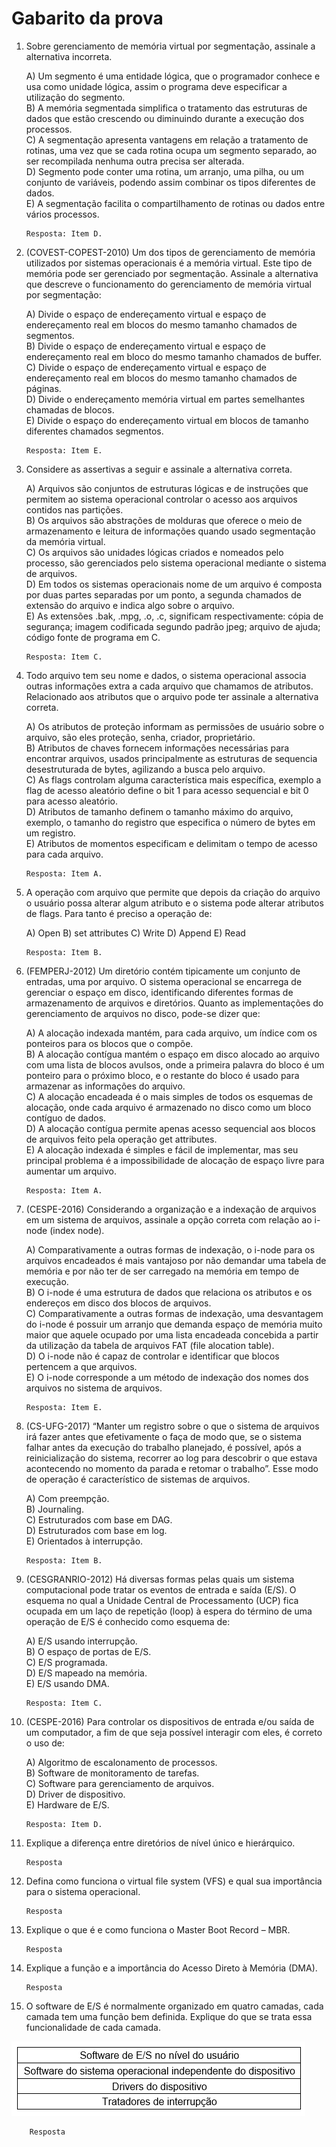 # Gabarito da prova

1.	Sobre gerenciamento de memória virtual por segmentação, assinale a alternativa incorreta.

    A)	Um segmento é uma entidade lógica, que o programador conhece e usa como unidade lógica, assim o programa deve especificar a utilização do segmento.\
    B)	A memória segmentada simplifica o tratamento das estruturas de dados que estão crescendo ou diminuindo durante a execução dos processos.\
    C)	A segmentação apresenta vantagens em relação a tratamento de rotinas, uma vez que se cada rotina ocupa um segmento separado, ao ser recompilada nenhuma outra precisa ser alterada.\
    D)	Segmento pode conter uma rotina, um arranjo, uma pilha, ou um conjunto de variáveis, podendo assim combinar os tipos diferentes de dados.\
    E)	A segmentação facilita o compartilhamento de rotinas ou dados entre vários processos.

        Resposta: Item D.

2.	(COVEST-COPEST-2010) Um dos tipos de gerenciamento de memória utilizados por sistemas operacionais é a memória virtual. Este tipo de memória pode ser gerenciado por segmentação. Assinale a alternativa que descreve o funcionamento do gerenciamento de memória virtual por segmentação:

    A)	Divide o espaço de endereçamento virtual e espaço de endereçamento real em blocos do mesmo tamanho chamados de segmentos.\
    B)	Divide o espaço de endereçamento virtual e espaço de endereçamento real em bloco do mesmo tamanho chamados de buffer.\
    C)	Divide o espaço de endereçamento virtual e espaço de endereçamento real em blocos do mesmo tamanho chamados de páginas.\
    D)	Divide o endereçamento memória virtual em partes semelhantes chamadas de blocos.\
    E)	Divide o espaço do endereçamento virtual em blocos de tamanho diferentes chamados segmentos.

        Resposta: Item E.

3.	Considere as assertivas a seguir e assinale a alternativa correta.

    A)	Arquivos são conjuntos de estruturas lógicas e de instruções que permitem ao sistema operacional controlar o acesso aos arquivos contidos nas partições.\
    B)	Os arquivos são abstrações de molduras que oferece o meio de armazenamento e leitura de informações quando usado segmentação da memória virtual.\
    C)	Os arquivos são unidades lógicas criados e nomeados pelo processo, são gerenciados pelo sistema operacional mediante o sistema de arquivos.\
    D)	Em todos os sistemas operacionais nome de um arquivo é composta por duas partes separadas por um ponto, a segunda chamados de extensão do arquivo e indica algo sobre o arquivo.\
    E)	As extensões .bak, .mpg, .o, .c, significam respectivamente: cópia de segurança; imagem codificada segundo padrão jpeg; arquivo de ajuda; código fonte de programa em C.

        Resposta: Item C.

4.	Todo arquivo tem seu nome e dados, o sistema operacional associa outras informações extra a cada arquivo que chamamos de atributos. Relacionado aos atributos que o arquivo pode ter assinale a alternativa correta.

    A)	Os atributos de proteção informam as permissões de usuário sobre o arquivo, são eles proteção, senha, criador, proprietário.\
    B)	Atributos de chaves fornecem informações necessárias para encontrar arquivos, usados principalmente as estruturas de sequencia desestruturada de bytes, agilizando a busca pelo arquivo.\
    C)	As flags controlam alguma característica mais específica, exemplo a flag de acesso aleatório define o bit 1 para acesso sequencial e bit 0 para acesso aleatório.\
    D)	Atributos de tamanho definem o tamanho máximo do arquivo, exemplo, o tamanho do registro que especifica o número de bytes em um registro.\
    E)	Atributos de momentos especificam e delimitam o tempo de acesso para cada arquivo.

        Resposta: Item A.

5.	A operação com arquivo que permite que depois da criação do arquivo o usuário possa alterar algum atributo e o sistema pode alterar atributos de flags. Para tanto é preciso a operação de:

    A)	Open        B)  set attributes       C)  Write     D)  Append       E)  Read

        Resposta: Item B.

6.	(FEMPERJ-2012) Um diretório contém tipicamente um conjunto de entradas, uma por arquivo. O sistema operacional se encarrega de gerenciar o espaço em disco, identificando diferentes formas de armazenamento de arquivos e diretórios. Quanto as implementações do gerenciamento de arquivos no disco, pode-se dizer que:

    A)	A alocação indexada mantém, para cada arquivo, um índice com os ponteiros para os blocos que o compõe.\
    B)	A alocação contígua mantém o espaço em disco alocado ao arquivo com uma lista de blocos avulsos, onde a primeira palavra do bloco é um ponteiro para o próximo bloco, e o restante do bloco é usado para armazenar as informações do arquivo.\
    C)	A alocação encadeada é o mais simples de todos os esquemas de alocação, onde cada arquivo é armazenado no disco como um bloco contíguo de dados.\
    D)	A alocação contígua permite apenas acesso sequencial aos blocos de arquivos feito pela operação get attributes.\
    E)	A alocação indexada é simples e fácil de implementar, mas seu principal problema é a impossibilidade de alocação de espaço livre para aumentar um arquivo.

        Resposta: Item A.

7.	(CESPE-2016) Considerando a organização e a indexação de arquivos em um sistema de arquivos, assinale a opção correta com relação ao i-node (index node).


    A)	Comparativamente a outras formas de indexação, o i-node para os arquivos encadeados é mais vantajoso por não demandar uma tabela de memória e por não ter de ser carregado na memória em tempo de execução.\
    B)	O i-node é uma estrutura de dados que relaciona os atributos e os endereços em disco dos blocos de arquivos.\
    C)	Comparativamente a outras formas de indexação, uma desvantagem do i-node é possuir um arranjo que demanda espaço de memória muito maior que aquele ocupado por uma lista encadeada concebida a partir da utilização da tabela de arquivos FAT (file alocation table).\
    D)	O i-node não é capaz de controlar e identificar que blocos pertencem a que arquivos.\
    E)	O i-node corresponde a um método de indexação dos nomes dos arquivos no sistema de arquivos.

        Resposta: Item E.

8.	(CS-UFG-2017) “Manter um registro sobre o que o sistema de arquivos irá fazer antes que efetivamente o faça de modo que, se o sistema falhar antes da execução do trabalho planejado, é possível, após a reinicialização do sistema, recorrer ao log para descobrir o que estava acontecendo no momento da parada e retomar o trabalho”. Esse modo de operação é característico de sistemas de arquivos.

    A)	Com preempção.\
    B)	Journaling.\
    C)	Estruturados com base em DAG.\
    D)  Estruturados com base em log.\
    E)  Orientados à interrupção.

        Resposta: Item B.

9.	(CESGRANRIO-2012) Há diversas formas pelas quais um sistema computacional pode tratar os eventos de entrada e saída (E/S). O esquema no qual a Unidade Central de Processamento (UCP) fica ocupada em um laço de repetição (loop) à espera do término de uma operação de E/S é conhecido como esquema de:

    A)	E/S usando interrupção.\
    B)	O espaço de portas de E/S.\
    C)  E/S programada.\
    D)  E/S mapeado na memória.\
    E)  E/S usando DMA.

        Resposta: Item C.

10.	(CESPE-2016) Para controlar os dispositivos de entrada e/ou saída de um computador, a fim de que seja possível interagir com eles, é correto o uso de:

    A)	Algoritmo de escalonamento de processos.\
    B)	Software de monitoramento de tarefas.\
    C)	Software para gerenciamento de arquivos.\
    D)  Driver de dispositivo.\
    E)  Hardware de E/S.

        Resposta: Item D.

11.	Explique a diferença entre diretórios de nível único e hierárquico.
        
        Resposta

12.	Defina como funciona o virtual file system (VFS) e qual sua importância para o sistema operacional.

        Resposta

13.	Explique o que é e como funciona o Master Boot Record – MBR.

        Resposta

14.	Explique a função e a importância do Acesso Direto à Memória (DMA).

        Resposta

15.	O software de E/S é normalmente organizado em quatro camadas, cada camada tem uma função bem definida. Explique do que se trata essa funcionalidade de cada camada.

![Tabela da questão 14](https://github.com/talissonavila/IFCEMaracanau/blob/main/Ciencia_da_Computacao/Sistemas_Operacionais/2019_2_m/Avaliacao_3/imagens/so_2019_2_av3_pergunta_14_i.PNG)

        Resposta
        